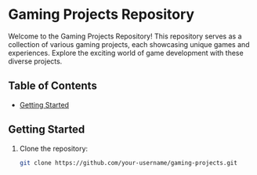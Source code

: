 # Gaming Projects Repository

Welcome to the Gaming Projects Repository! This repository serves as a collection of various gaming projects, each showcasing unique games and experiences. Explore the exciting world of game development with these diverse projects.

## Table of Contents

- [Getting Started](#getting-started)
  
## Getting Started


1. Clone the repository:

   ```bash
   git clone https://github.com/your-username/gaming-projects.git



